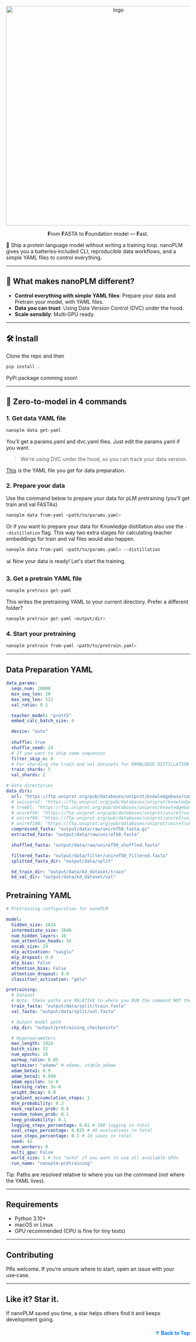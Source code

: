 <div align="center">

<img src="https://github.com/user-attachments/assets/dd520214-1f12-44c6-a6da-716934e4e981" alt="logo" width="600"/>

**F**rom **F**ASTA to **F**oundation model — **F**ast.

</div>

<p>🚀 Ship a protein language model without writing a training loop. nanoPLM gives you a batteries‑included CLI, reproducible data workflows, and a simple YAML files to control everything.</p>

---

## 🧬 What makes nanoPLM different?

- **Control everything with simple YAML files**: Prepare your data and Pretrain your model, with YAML files.
- **Data you can trust**: Using Data Version Control (DVC) under the hood.
- **Scale sensibly**: Multi‑GPU ready.

---

## 🛠️ Install

Clone the repo and then

```bash
pip install .
```
PyPi package comming soon!

---

## 🤖 Zero‑to‑model in 4 commands

### 1. Get data YAML file

```bash
nanoplm data get-yaml
```

You'll get a params.yaml and dvc.yaml files. Just edit the params.yaml if you want.
> We're using DVC under the hood, so you can track your data version.

[This](#data-preparation-yaml) is the YAML file you get for data preparation.

### 2. Prepare your data

Use the command below to prepare your data for pLM pretraining (you'll get train and val FASTAs)

```bash
nanoplm data from-yaml <path/to/params.yaml>
```

Or if you want to prepare your data for Knowledge distillation also use the `--distillation` flag.
This way two extra stages for calculating teacher embeddings for train and val files would also happen.

```bash
nanoplm data from-yaml <path/to/params.yaml> --distillation
```

📊 Now your data is ready! Let's start the training.

### 3. Get a pretrain YAML file

```bash
nanoplm pretrain get-yaml
```

This writes the pretraining YAML to your current directory. Prefer a different folder?

```bash
nanoplm pretrain get-yaml <output/dir>
```

### 4. Start your pretraining

```bash
nanoplm pretrain from-yaml <path/to/pretrain.yaml>
```

---

## Data Preparation YAML

```yaml
data_params:
  seqs_num: 20000
  min_seq_len: 20
  max_seq_len: 512
  val_ratio: 0.1

  teacher_model: "prott5"
  embed_calc_batch_size: 4

  device: "auto"
  
  shuffle: true
  shuffle_seed: 24
  # If you want to skip some sequences
  filter_skip_n: 0
  # For sharding the train and val datasets for KNOWLEDGE DISTILLATION
  train_shards: 5
  val_shards: 2

# Data directories
data_dirs:
  url: "https://ftp.uniprot.org/pub/databases/uniprot/knowledgebase/complete/uniprot_sprot.fasta.gz"
  # swissprot: "https://ftp.uniprot.org/pub/databases/uniprot/knowledgebase/complete/uniprot_sprot.fasta.gz"
  # trembl: "https://ftp.uniprot.org/pub/databases/uniprot/knowledgebase/complete/uniprot_trembl.fasta.gz"
  # uniref50: "https://ftp.uniprot.org/pub/databases/uniprot/uniref/uniref50/uniref50.fasta.gz"
  # uniref90: "https://ftp.uniprot.org/pub/databases/uniprot/uniref/uniref90/uniref90.fasta.gz"
  # uniref100: "https://ftp.uniprot.org/pub/databases/uniprot/uniref/uniref100/uniref100.fasta.gz"
  compressed_fasta: "output/data/raw/uniref50.fasta.gz"
  extracted_fasta: "output/data/raw/uniref50.fasta"

  shuffled_fasta: "output/data/raw/uniref50_shuffled.fasta"

  filtered_fasta: "output/data/filter/uniref50_filtered.fasta"
  splitted_fasta_dir: "output/data/split"

  kd_train_dir: "output/data/kd_dataset/train"
  kd_val_dir: "output/data/kd_dataset/val"
```

## Pretraining YAML

```yaml
# Pretraining configuration for nanoPLM

model:
  hidden_size: 1024
  intermediate_size: 2048
  num_hidden_layers: 16
  num_attention_heads: 16
  vocab_size: 29
  mlp_activation: "swiglu"
  mlp_dropout: 0.0
  mlp_bias: False
  attention_bias: False
  attention_dropout: 0.0
  classifier_activation: "gelu"

pretraining:
  # Dataset
  # Note: these paths are RELATIVE to where you RUN the command NOT the YAML file.
  train_fasta: "output/data/split/train.fasta"
  val_fasta: "output/data/split/val.fasta"

  # Output model path
  ckp_dir: "output/pretraining_checkpoints"

  # Hyperparameters
  max_length: 1024
  batch_size: 32
  num_epochs: 10
  warmup_ratio: 0.05
  optimizer: "adamw" # adamw, stable_adamw
  adam_beta1: 0.9
  adam_beta2: 0.999
  adam_epsilon: 1e-8
  learning_rate: 3e-6
  weight_decay: 0.0
  gradient_accumulation_steps: 1
  mlm_probability: 0.3
  mask_replace_prob: 0.8
  random_token_prob: 0.1
  keep_probability: 0.1
  logging_steps_percentage: 0.01 # 100 logging in total 
  eval_steps_percentage: 0.025 # 40 evaluations in total 
  save_steps_percentage: 0.1 # 10 saves in total 
  seed: 42
  num_workers: 0
  multi_gpu: False
  world_size: 1 # Use "auto" if you want to use all available GPUs
  run_name: "nanoplm-pretraining"
```

Tip: Paths are resolved relative to where you run the command (not where the YAML lives).

---

## Requirements

- Python 3.10+
- macOS or Linux
- GPU recommended (CPU is fine for tiny tests)

---

## Contributing

PRs welcome. If you’re unsure where to start, open an issue with your use‑case.

---

## Like it? Star it.

If nanoPLM saved you time, a star helps others find it and keeps development going.

<p align="right" style="font-size: 14px; color: #555; margin-top: 20px;">
    <a href="#readme-top" style="text-decoration: none; color: #007bff; font-weight: bold;">
        ↑ Back to Top
    </a>
</p>